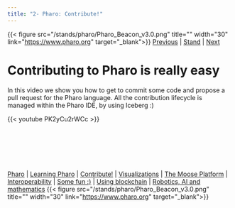 ```yaml
---
title: "2- Pharo: Contribute!"
---
```

{{< figure src="/stands/pharo/Pharo_Beacon_v3.0.png" title="" width="30" link="https://www.pharo.org" target="_blank">}}
[Previous](/stands/pharo/learning-pharo) | [Stand](/stands/pharo) | [Next](/stands/pharo/visualfwk) 




Contributing to Pharo is really easy 
====================================







In this video we show you how to get to commit some code and propose a pull request for the Pharo language. 
All the contribution lifecycle is managed within the Pharo IDE, by using Iceberg :)

{{< youtube PK2yCu2rWCc >}}








​​​​​

​​​​​


​​​​​




[Pharo](/stands/pharo/pharo) 
| [Learning Pharo](/stands/pharo/learning-pharo) 
| [Contribute!](/stands/pharo/contribute-pharo)
| [Visualizations](/stands/pharo/visualfwk)
| [The Moose Platform](/stands/pharo/pharo-software-analysis)
| [Interoperability](/stands/pharo/pharojs)
| [Some fun :)](/stands/pharo/fun-with-pharo)
| [Using blockchain](/stands/pharo/pharo-blockchain)
| [Robotics, AI and mathematics](/stands/pharo/pharo-robotics)
{{< figure src="/stands/pharo/Pharo_Beacon_v3.0.png" title="" width="30" link="https://www.pharo.org" target="_blank">}}
